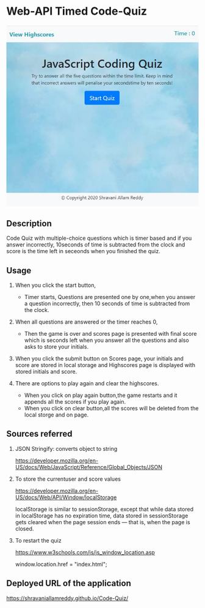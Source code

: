 # Web-API Timed Code-Quiz 

<img src="assets/images/codequiz.JPG" alt="codequiz">

## Description

Code Quiz with multiple-choice questions which is timer based and if you answer incorrectly, 10seconds of time is subtracted from the clock and score is the time left in seceonds when you finished the quiz.

## Usage

1. When you click the start button,
   * Timer starts, Questions are presented one by one,when you answer a question incorrectly, then 10 seconds of time is subtracted from the clock.

2. When all questions are answered or the timer reaches 0,
   * Then the game is over and scores page is presented with final score which is seconds left when you answer all the questions and also asks to store your initials.

3. When you click the submit button on Scores page, your initials and score are stored in local storage and Highscores page is displayed with stored initials and score.

4. There are options to play again and clear the highscores.
   * When you click on play again button,the game restarts and it appends all the scores if you play again.
   * When you click on clear button,all the scores will be deleted from the local storge and on page.


## Sources referred 

1. JSON Stringify: converts object to string 

    https://developer.mozilla.org/en-US/docs/Web/JavaScript/Reference/Global_Objects/JSON

2. To store the currentuser and score values
 
    https://developer.mozilla.org/en-US/docs/Web/API/Window/localStorage

    localStorage is similar to sessionStorage, except that while data stored in localStorage has no expiration time, data stored in sessionStorage gets cleared when the page session ends — that is, when the page is closed.

3. To restart the quiz 

    https://www.w3schools.com/js/js_window_location.asp

    window.location.href = "index.html";


 ## Deployed URL of the application

 https://shravaniallamreddy.github.io/Code-Quiz/





